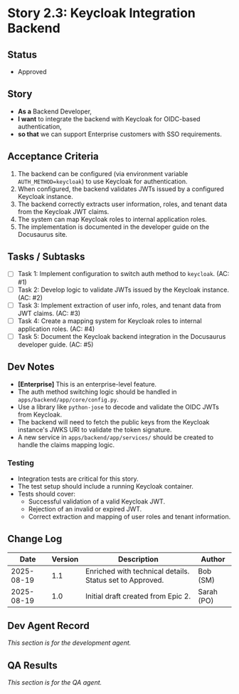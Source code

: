 # Story 2.3: Keycloak Integration Backend

## Status
- Approved

## Story
- **As a** Backend Developer,
- **I want** to integrate the backend with Keycloak for OIDC-based authentication,
- **so that** we can support Enterprise customers with SSO requirements.

## Acceptance Criteria
1.  The backend can be configured (via environment variable `AUTH_METHOD=keycloak`) to use Keycloak for authentication.
2.  When configured, the backend validates JWTs issued by a configured Keycloak instance.
3.  The backend correctly extracts user information, roles, and tenant data from the Keycloak JWT claims.
4.  The system can map Keycloak roles to internal application roles.
5.  The implementation is documented in the developer guide on the Docusaurus site.

## Tasks / Subtasks
- [ ] Task 1: Implement configuration to switch auth method to `keycloak`. (AC: #1)
- [ ] Task 2: Develop logic to validate JWTs issued by the Keycloak instance. (AC: #2)
- [ ] Task 3: Implement extraction of user info, roles, and tenant data from JWT claims. (AC: #3)
- [ ] Task 4: Create a mapping system for Keycloak roles to internal application roles. (AC: #4)
- [ ] Task 5: Document the Keycloak backend integration in the Docusaurus developer guide. (AC: #5)

## Dev Notes
- **[Enterprise]** This is an enterprise-level feature.
- The auth method switching logic should be handled in `apps/backend/app/core/config.py`.
- Use a library like `python-jose` to decode and validate the OIDC JWTs from Keycloak.
- The backend will need to fetch the public keys from the Keycloak instance's JWKS URI to validate the token signature.
- A new service in `apps/backend/app/services/` should be created to handle the claims mapping logic.

### Testing
- Integration tests are critical for this story.
- The test setup should include a running Keycloak container.
- Tests should cover:
    - Successful validation of a valid Keycloak JWT.
    - Rejection of an invalid or expired JWT.
    - Correct extraction and mapping of user roles and tenant information.

## Change Log
| Date | Version | Description | Author |
| --- | --- | --- | --- |
| 2025-08-19 | 1.1 | Enriched with technical details. Status set to Approved. | Bob (SM) |
| 2025-08-19 | 1.0 | Initial draft created from Epic 2. | Sarah (PO) |

## Dev Agent Record
*This section is for the development agent.*

## QA Results
*This section is for the QA agent.*
